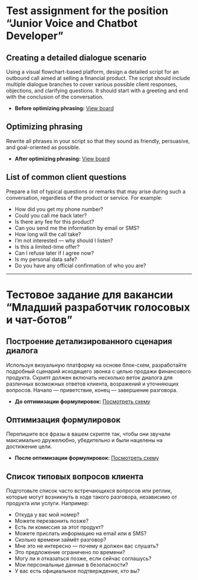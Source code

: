 # Test assignment for the position “Junior Voice and Chatbot Developer”

## Creating a detailed dialogue scenario
Using a visual flowchart-based platform, design a detailed script for an outbound call aimed at selling a financial product. The script should include multiple dialogue branches to cover various possible client responses, objections, and clarifying questions. It should start with a greeting and end with the conclusion of the conversation.

- **Before optimizing phrasing:** [View board](https://boards.yandex.ru/whiteboard/?hash=79ad14cd4e0cd6573b7a22bce417419c)

## Optimizing phrasing
Rewrite all phrases in your script so that they sound as friendly, persuasive, and goal-oriented as possible.

- **After optimizing phrasing:** [View board](https://boards.yandex.ru/whiteboard/?hash=caea9f23f959d3fcc6a3535de37bf04f)

## List of common client questions
Prepare a list of typical questions or remarks that may arise during such a conversation, regardless of the product or service. For example:
- How did you get my phone number?
- Could you call me back later?
- Is there any fee for this product?
- Can you send me the information by email or SMS?
- How long will the call take?
- I’m not interested — why should I listen?
- Is this a limited-time offer?
- Can I refuse later if I agree now?
- Is my personal data safe?
- Do you have any official confirmation of who you are?

---

# Тестовое задание для вакансии “Младший разработчик голосовых и чат-ботов”

## Построение детализированного сценария диалога
Используя визуальную платформу на основе блок-схем, разработайте подробный сценарий исходящего звонка с целью продажи финансового продукта. Скрипт должен включать несколько веток диалога для различных возможных ответов клиента, возражений и уточняющих вопросов. Начало — приветствие, конец — завершение разговора.

- **До оптимизации формулировок:** [Посмотреть схему](https://boards.yandex.ru/whiteboard/?hash=79ad14cd4e0cd6573b7a22bce417419c)

## Оптимизация формулировок
Перепишите все фразы в вашем скрипте так, чтобы они звучали максимально дружелюбно, убедительно и были нацелены на достижение цели.

- **После оптимизации формулировок:** [Посмотреть схему](https://boards.yandex.ru/whiteboard/?hash=caea9f23f959d3fcc6a3535de37bf04f)

## Список типовых вопросов клиента
Подготовьте список часто встречающихся вопросов или реплик, которые могут возникнуть в ходе такого разговора, независимо от продукта или услуги. Например:
- Откуда у вас мой номер?
- Можете перезвонить позже?
- Есть ли комиссия за этот продукт?
- Можете прислать информацию на email или в SMS?
- Сколько времени займёт разговор?
- Мне это не интересно — почему я должен вас слушать?
- Это предложение ограничено по времени?
- Могу ли я отказаться позже, если сейчас соглашусь?
- Мои персональные данные в безопасности?
- У вас есть официальное подтверждение, кто вы?
